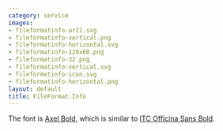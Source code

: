 ```yaml
---
category: service
images:
- fileformatinfo-ar21.svg
- fileformatinfo-vertical.png
- fileformatinfo-horizontal.svg
- fileformatinfo-120x60.png
- fileformatinfo-32.png
- fileformatinfo-vertical.svg
- fileformatinfo-icon.svg
- fileformatinfo-horizontal.png
layout: default
title: FileFormat.Info
---
```


The font is [Axel Bold](https://www.fontshop.com/fonts/downloads/fontshop_ag/axel_bold_ot/), which is similar to [ITC Officina Sans Bold](http://www.myfonts.com/fonts/itc/officina-sans/std-bold/?refby=hackerlogos).
